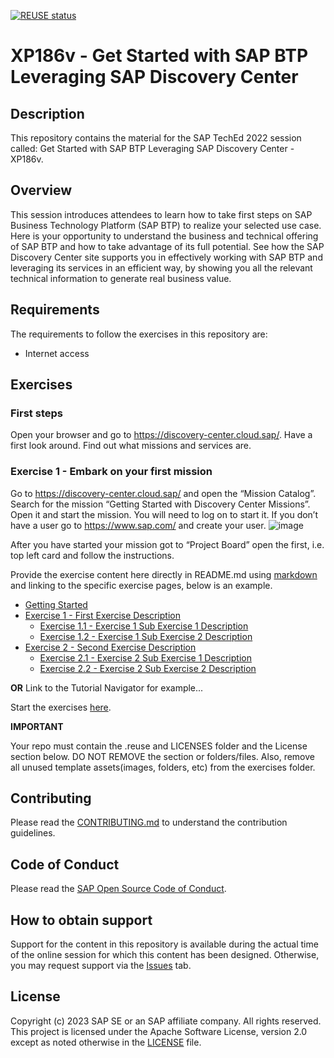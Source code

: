 [![REUSE status](https://api.reuse.software/badge/github.com/SAP-samples/teched2023-XP186v)](https://api.reuse.software/info/github.com/SAP-samples/teched2023-XP186v)

# XP186v - Get Started with SAP BTP Leveraging SAP Discovery Center

## Description

This repository contains the material for the SAP TechEd 2022 session called: Get Started with SAP BTP Leveraging SAP Discovery Center - XP186v. 

## Overview

This session introduces attendees to learn how to take first steps on SAP Business Technology Platform (SAP BTP) to realize your selected use case. Here is your opportunity to understand the business and technical offering of SAP BTP and how to take advantage of its full potential. See how the SAP Discovery Center site supports you in effectively working with SAP BTP and leveraging its services in an efficient way, by showing you all the relevant technical information to generate real business value.

## Requirements

The requirements to follow the exercises in this repository are:
-	Internet access

## Exercises

### First steps
Open your browser and go to https://discovery-center.cloud.sap/. 
Have a first look around. Find out what missions and services are.


### Exercise 1 - Embark on your first mission
Go to https://discovery-center.cloud.sap/ and open the “Mission Catalog”. 
Search for the mission “Getting Started with Discovery Center Missions”. Open it and start the mission. 
You will need to log on to start it. 
If you don’t have a user go to https://www.sap.com/ and create your user.
![image](https://github.com/SAP-samples/teched2023-XP186v/assets/144680945/419b4cbc-f610-4cb9-a5ca-d3add9251103)

After you have started your mission got to “Project Board” open the first, i.e. top left card and follow the instructions. 






Provide the exercise content here directly in README.md using [markdown](https://guides.github.com/features/mastering-markdown/) and linking to the specific exercise pages, below is an example.

- [Getting Started](exercises/ex0/)
- [Exercise 1 - First Exercise Description](exercises/ex1/)
    - [Exercise 1.1 - Exercise 1 Sub Exercise 1 Description](exercises/ex1#exercise-11-sub-exercise-1-description)
    - [Exercise 1.2 - Exercise 1 Sub Exercise 2 Description](exercises/ex1#exercise-12-sub-exercise-2-description)
- [Exercise 2 - Second Exercise Description](exercises/ex2/)
    - [Exercise 2.1 - Exercise 2 Sub Exercise 1 Description](exercises/ex2#exercise-21-sub-exercise-1-description)
    - [Exercise 2.2 - Exercise 2 Sub Exercise 2 Description](exercises/ex2#exercise-22-sub-exercise-2-description)

  
**OR** Link to the Tutorial Navigator for example...

Start the exercises [here](https://developers.sap.com/tutorials/abap-environment-trial-onboarding.html).

**IMPORTANT**

Your repo must contain the .reuse and LICENSES folder and the License section below. DO NOT REMOVE the section or folders/files. Also, remove all unused template assets(images, folders, etc) from the exercises folder. 

## Contributing
Please read the [CONTRIBUTING.md](./CONTRIBUTING.md) to understand the contribution guidelines.

## Code of Conduct
Please read the [SAP Open Source Code of Conduct](https://github.com/SAP-samples/.github/blob/main/CODE_OF_CONDUCT.md).

## How to obtain support

Support for the content in this repository is available during the actual time of the online session for which this content has been designed. Otherwise, you may request support via the [Issues](../../issues) tab.

## License
Copyright (c) 2023 SAP SE or an SAP affiliate company. All rights reserved. This project is licensed under the Apache Software License, version 2.0 except as noted otherwise in the [LICENSE](LICENSES/Apache-2.0.txt) file.
